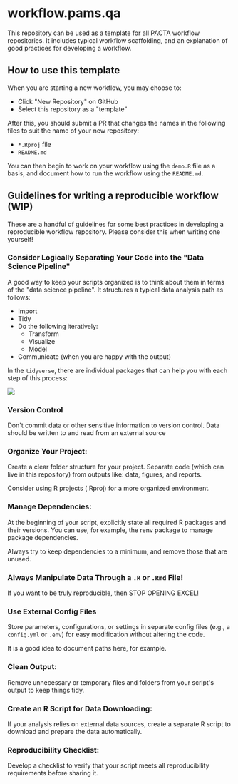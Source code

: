 # workflow.pams.qa
This repository can be used as a template for all PACTA workflow repositories. It includes typical workflow scaffolding, and an explanation of good practices for developing a workflow.

## How to use this template

When you are starting a new workflow, you may choose to: 
* Click "New Repository" on GitHub
* Select this repository as a "template"

After this, you should submit a PR that changes the names in the following files to suit the name of your new repository:
* `*.Rproj` file
* `README.md`

You can then begin to work on your workflow using the `demo.R` file as a basis, and document how to run the workflow using the `README.md`.

## Guidelines for writing a reproducible workflow (WIP)

These are a handful of guidelines for some best practices in developing a reproducible workflow repository. Please consider this when writing one yourself!


### Consider Logically Separating Your Code into the "Data Science Pipeline"

A good way to keep your scripts organized is to think about them in terms of the "data science pipeline". It structures a typical data analysis path as follows:

* Import
* Tidy
* Do the following iteratively:
  * Transform
  * Visualize
  * Model
* Communicate (when you are happy with the output)

In the `tidyverse`, there are individual packages that can help you with each step of this process:

[<img src="https://teachdatascience.com/post/tidyverse/tidyverse-package-workflow.png">](http://google.com.au/)



### Version Control
Don't commit data or other sensitive information to version control. Data should be written to and read from an external source

### Organize Your Project:

Create a clear folder structure for your project. Separate code (which can live in this repository) from outputs like: data, figures, and reports.

Consider using R projects (.Rproj) for a more organized environment.

### Manage Dependencies:

At the beginning of your script, explicitly state all required R packages and their versions. You can use, for example, the renv package to manage package dependencies.

Always try to keep dependencies to a minimum, and remove those that are unused.

### Always Manipulate Data Through a `.R` or `.Rmd` File!

If you want to be truly reproducible, then STOP OPENING EXCEL!


### Use External Config Files

Store parameters, configurations, or settings in separate config files (e.g., a `config.yml` or `.env`) for easy modification without altering the code. 

It is a good idea to document paths here, for example. 


### Clean Output:

Remove unnecessary or temporary files and folders from your script's output to keep things tidy.


### Create an R Script for Data Downloading:

If your analysis relies on external data sources, create a separate R script to download and prepare the data automatically.

### Reproducibility Checklist:

Develop a checklist to verify that your script meets all reproducibility requirements before sharing it.
